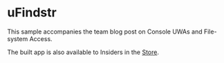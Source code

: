 # uFindstr
This sample accompanies the team blog post on Console UWAs and File-system Access.

The built app is also available to Insiders in the [Store](https://www.microsoft.com/store/apps/9PDM98L4ZQ35).
